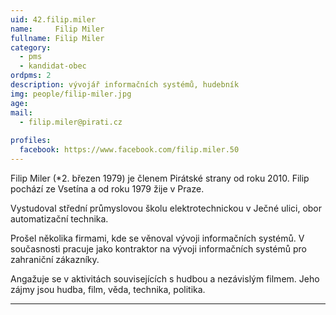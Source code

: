 ```yaml
---
uid: 42.filip.miler
name:     Filip Miler
fullname: Filip Miler
category:
  - pms
  - kandidat-obec
ordpms: 2  
description: vývojář informačních systémů, hudebník
img: people/filip-miler.jpg
age: 
mail:
  - filip.miler@pirati.cz
 
profiles:
  facebook: https://www.facebook.com/filip.miler.50
---
```


Filip Miler (*2. březen 1979) je členem Pirátské strany od roku 2010. Filip pochází ze Vsetína a od roku 1979 žije v Praze.

Vystudoval střední průmyslovou školu elektrotechnickou v Ječné ulici, obor automatizační technika.

Prošel několika firmami, kde se věnoval vývoji informačních systémů. V současnosti pracuje jako kontraktor na vývoji informačních systémů pro zahraniční zákazníky.

Angažuje se v aktivitách souvisejících s hudbou a nezávislým filmem. Jeho zájmy jsou hudba, film, věda, technika, politika.


---